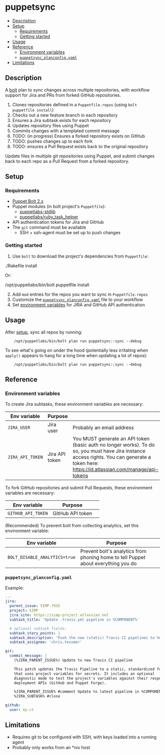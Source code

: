 # puppetsync

<!-- vim-markdown-toc GFM -->

* [Description](#description)
* [Setup](#setup)
  * [Requirements](#requirements)
  * [Getting started](#getting-started)
* [Usage](#usage)
* [Reference](#reference)
  * [Environment variables](#environment-variables)
  * [`puppetsync_planconfig.yaml`](#puppetsync_planconfigyaml)
* [Limitations](#limitations)

<!-- vim-markdown-toc -->

## Description

A [bolt][bolt] plan to sync changes across multiple repositories, with workflow
support for Jira and PRs from forked GitHub repositories.

1. Clones repositories defined in a `Puppetfile.repos` (using `bolt puppetfile install`)
2. Checks out a new feature branch in each repository
3. Ensures a Jira subtask exists for each repository
4. Updates repository files using Puppet
5. Commits changes with a templated commit message
6. TODO: (in progress) Ensures a forked repository exists on GitHub
7. TODO: pushes changes up to each fork
8. TODO: ensures a Pull Request exists back to the original repository


Update files in multiple git repositories using Puppet, and submit changes
back to each repo as a Pull Request from a forked repository.

## Setup

### Requirements

* [Puppet Bolt 2.x][bolt]
* Puppet modules (in bolt project's `Puppetfile`):
  * [puppetlabs-stdlib](https://github.com/puppetlabs/puppetlabs-stdlib.git)
  * [puppetlabs/ruby_task_helper](https://github.com/puppetlabs/puppetlabs-ruby_task_helper.git)
* API authentication tokens for Jira and GitHub
* The `git` command must be available
  * SSH + ssh-agent must be set up to push changes

### Getting started

1. Use `bolt` to download the project's dependencies from `Puppetfile`:

  ./Rakefile install

Or:

  /opt/puppetlabs/bin/bolt puppetfile install

2. Add `mod` entries for the repos you want to sync in `Puppetfile.repos`
3. Customize the [`puppetsync_planconfig.yaml`](#puppetsync_planconfigyaml) file to your workflow
4. Set [environment variables](#environment-variables) for JIRA and GitHub API authentication

## Usage

After [setup](#setup), sync all repos by running:

        /opt/puppetlabs/bin/bolt plan run puppetsync::sync --debug

To see what's going on under the hood (potentially less irritating when
`apply()` appears to hang for a long time when updating a lot of repos):

        /opt/puppetlabs/bin/bolt plan run puppetsync::sync --debug

## Reference

### Environment variables

To create Jira subtasks, these environment variables are necessary:

| Env variable | Purpose   |                           |
| ------------ | -------   | ------------------------- |
| `JIRA_USER`  | Jira user | Probably an email address |
| `JIRA_API_TOKEN` | Jira API token | You MUST generate an API token (basic auth no longer works). To do so, you must have Jira instance access rights.  You can generate a token here: https://id.atlassian.com/manage/api-tokens |

To fork GitHub repositories and submit Pull Requests, these environment variables are necessary:

| Env variable       | Purpose          |     |
| ------------       | -------          | --- |
| `GITHUB_API_TOKEN` | GitHub API token |     |

(Recommended) To prevent bolt from collecting analytics, set this environment variable:

| Env variable                  | Purpose                                                                           |     |
| ------------                  | -------                                                                           | --- |
| `BOLT_DISABLE_ANALYTICS=true` | Prevent bolt's analytics from phoning home to tell Puppet about everything you do |     |

### `puppetsync_planconfig.yaml`

Example:

```yaml
---
jira:
  parent_issue: SIMP-7035
  project: SIMP
  jira_site: https://simp-project.atlassian.net
  subtask_title: 'Update .travis.yml pipeline in %COMPONENT%'

  # optional subtask fields:
  subtask_story_points: 1
  subtask_description: 'Push the new (static) Travis CI pipelines to %COMPONENT%'
  subtask_assignee: 'chris.tessmer'

git:
  commit_message: |
    (%JIRA_PARENT_ISSUE%) Update to new Travis CI pipeline

    This patch updates the Travis Pipeline to a static, standardized format
    that uses project variables for secrets. It includes an optional
    diagnostic mode to test the project's variables against their respective
    deployment APIs (GitHub and Puppet Forge).

    %JIRA_PARENT_ISSUE% #comment Update to latest pipeline in %COMPONENT%
    %JIRA_SUBTASK% #close

github:
  user: op-ct
```

## Limitations

* Requires git to be configured with SSH, with keys loaded into a running agent
* Probably only works from an \*nix host

[bolt]: https://puppet.com/docs/bolt/latest/bolt.html
